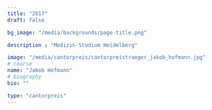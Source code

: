 ```yaml
---
title: "2017"
draft: false

bg_image: "/media/backgrounds/page-title.png"

description : "Medizin-Studium Heidelberg"

image: "/media/cantorpreis/cantorpreistraeger_jakob_hofmann.jpg"
# course
name: "Jakob Hofmann"
# biography
bio: ""

type: "cantorpreis"
---
```

